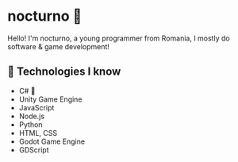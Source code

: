 # nocturno 👋
Hello! I'm nocturno, a young programmer from Romania, I mostly do software & game development!

## 📀 Technologies I know 
* C# 👑
* Unity Game Engine
* JavaScript
* Node.js
* Python
* HTML, CSS
* Godot Game Engine
* GDScript
